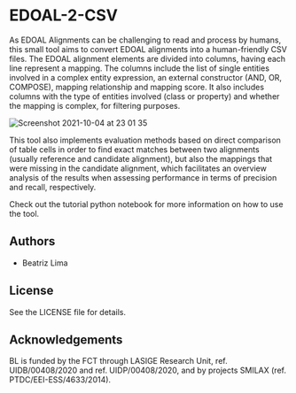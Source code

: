 # EDOAL-2-CSV
As EDOAL Alignments can be challenging to read and process by humans, this small tool aims to convert EDOAL alignments into a human-friendly CSV files.
The EDOAL alignment elements are divided into columns, having each line represent a mapping. The columns include the list of single entities involved in a complex entity expression, an external constructor (AND, OR, COMPOSE), mapping relationship and mapping score. It also includes columns with the type of entities involved (class or property) and whether the mapping is complex, for filtering purposes. 

![Screenshot 2021-10-04 at 23 01 35](https://user-images.githubusercontent.com/43668147/135930746-c40677f5-287f-4860-9783-900a21f544e4.png)

This tool also implements evaluation methods based on direct comparison of table cells in order to find exact matches between two alignments (usually reference and candidate alignment), but also the mappings that were missing in the candidate alignment, which facilitates an overview analysis of the results when assessing performance in terms of precision and recall, respectively.

Check out the tutorial python notebook for more information on how to use the tool.

## Authors
- Beatriz Lima

## License
See the LICENSE file for details.

## Acknowledgements
BL is funded by the FCT through LASIGE Research Unit, ref. UIDB/00408/2020 and ref. UIDP/00408/2020, and by projects SMILAX (ref. PTDC/EEI-ESS/4633/2014).
